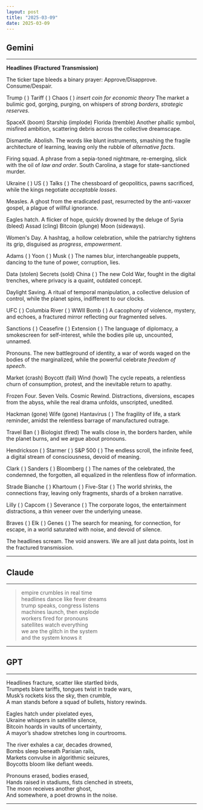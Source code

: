 ```yaml
---
layout: post
title: "2025-03-09"
date: 2025-03-09
---
```


## Gemini

*****
**Headlines (Fractured Transmission)**

The ticker tape bleeds a binary prayer:
Approve/Disapprove.  Consume/Despair.

Trump (     ) Tariff (     ) Chaos (     )
*insert coin for economic theory*
The market a bulimic god, gorging, purging,
on whispers of *strong borders*, *strategic reserves*.

SpaceX (boom) Starship (implode) Florida (tremble)
Another phallic symbol, misfired ambition,
scattering debris across the collective dreamscape.

Dismantle.  Abolish.  The words like blunt instruments,
smashing the fragile architecture of learning,
leaving only the rubble of *alternative facts*.

Firing squad.  A phrase from a sepia-toned nightmare,
re-emerging, slick with the oil of *law and order*.
South Carolina, a stage for state-sanctioned murder.

Ukraine (     ) US (     ) Talks (     )
The chessboard of geopolitics, pawns sacrificed,
while the kings negotiate *acceptable losses*.

Measles.  A ghost from the eradicated past,
resurrected by the anti-vaxxer gospel,
a plague of willful ignorance.

Eagles hatch.  A flicker of hope, quickly drowned
by the deluge of Syria (bleed) Assad (cling)
Bitcoin (plunge) Moon (sideways).

Women's Day.  A hashtag, a hollow celebration,
while the patriarchy tightens its grip,
disguised as *progress*, *empowerment*.

Adams (     ) Yoon (     ) Musk (     )
The names blur, interchangeable puppets,
dancing to the tune of power, corruption, lies.

Data (stolen) Secrets (sold) China (     )
The new Cold War, fought in the digital trenches,
where privacy is a quaint, outdated concept.

Daylight Saving.  A ritual of temporal manipulation,
a collective delusion of control,
while the planet spins, indifferent to our clocks.

UFC (     ) Columbia River (     ) WWII Bomb (     )
A cacophony of violence, mystery, and echoes,
a fractured mirror reflecting our fragmented selves.

Sanctions (     ) Ceasefire (     ) Extension (     )
The language of diplomacy, a smokescreen for self-interest,
while the bodies pile up, uncounted, unnamed.

Pronouns. The new battleground of identity,
a war of words waged on the bodies of the marginalized,
while the powerful celebrate *freedom of speech*.

Market (crash) Boycott (fail) Wind (howl)
The cycle repeats, a relentless churn of consumption,
protest, and the inevitable return to apathy.

Frozen Four. Seven Veils. Cosmic Rewind.
Distractions, diversions, escapes from the abyss,
while the real drama unfolds, unscripted, unedited.

Hackman (gone) Wife (gone) Hantavirus (     )
The fragility of life, a stark reminder,
amidst the relentless barrage of manufactured outrage.

Travel Ban (     ) Biologist (fired)
The walls close in, the borders harden,
while the planet burns, and we argue about pronouns.

Hendrickson (     ) Starmer (     ) S&P 500 (     )
The endless scroll, the infinite feed,
a digital stream of consciousness, devoid of meaning.

Clark (     ) Sanders (     ) Bloomberg (     )
The names of the celebrated, the condemned, the forgotten,
all equalized in the relentless flow of information.

Strade Bianche (     ) Khartoum (     ) Five-Star (     )
The world shrinks, the connections fray,
leaving only fragments, shards of a broken narrative.

Lilly (     ) Capcom (     ) Severance (     )
The corporate logos, the entertainment distractions,
a thin veneer over the underlying unease.

Braves (     ) Elk (     ) Genes (     )
The search for meaning, for connection, for escape,
in a world saturated with noise, and devoid of silence.

The headlines scream. The void answers.
We are all just data points,
lost in the fractured transmission.
*****

## Claude

*****
> empire crumbles in real time  
> headlines dance like fever dreams  
> trump speaks, congress listens  
> machines launch, then explode  
> workers fired for pronouns  
> satellites watch everything  
> we are the glitch in the system  
> and the system knows it  
*****

## GPT

*****  
Headlines fracture, scatter like startled birds,  
Trumpets blare tariffs, tongues twist in trade wars,  
Musk’s rockets kiss the sky, then crumble,  
A man stands before a squad of bullets, history rewinds.  

Eagles hatch under pixelated eyes,  
Ukraine whispers in satellite silence,  
Bitcoin hoards in vaults of uncertainty,  
A mayor’s shadow stretches long in courtrooms.  

The river exhales a car, decades drowned,  
Bombs sleep beneath Parisian rails,  
Markets convulse in algorithmic seizures,  
Boycotts bloom like defiant weeds.  

Pronouns erased, bodies erased,  
Hands raised in stadiums, fists clenched in streets,  
The moon receives another ghost,  
And somewhere, a poet drowns in the noise.  
*****
